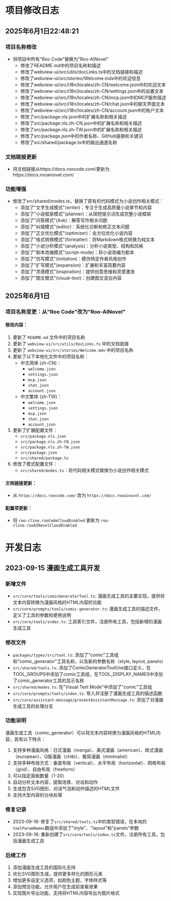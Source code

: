 # 项目修改日志

## 2025年6月1日22:48:21

### 项目名称修改

- 将项目中所有"Roo Code"替换为"Roo-AINovel"
    - 修改了README.md中的项目名称和描述
    - 修改了webview-ui/src/utils/docLinks.ts中的文档链接和描述
    - 修改了webview-ui/src/stories/Welcome.mdx中的欢迎信息
    - 修改了webview-ui/src/i18n/locales/zh-CN/welcome.json中的欢迎文本
    - 修改了webview-ui/src/i18n/locales/zh-CN/settings.json中的设置文本
    - 修改了webview-ui/src/i18n/locales/zh-CN/mcp.json中的MCP服务描述
    - 修改了webview-ui/src/i18n/locales/zh-CN/chat.json中的聊天界面文本
    - 修改了webview-ui/src/i18n/locales/zh-CN/account.json中的账户文本
    - 修改了src/package.nls.json中的扩展名称和相关描述
    - 修改了src/package.nls.zh-CN.json中的扩展名称和相关描述
    - 修改了src/package.nls.zh-TW.json中的扩展名称和相关描述
    - 修改了src/package.json中的作者名称、GitHub链接和关键词
    - 修改了src/shared/package.ts中的输出通道名称

### 文档链接更新

- 将文档链接从https://docs.roocode.com/更新为https://docs.rooainovel.com/

### 功能增强

- 修改了src/shared/modes.ts，替换了原有的代码模式为小说创作相关模式：
    - 添加了"文字生成模式"(writer)：专注于生成高质量小说章节和内容
    - 添加了"小说框架模式"(planner)：从简短提示词生成完整小说框架
    - 添加了"问答模式"(Ask)：解答写作相关问题
    - 添加了"纠错模式"(editor)：系统化诊断和修正文本问题
    - 添加了"正文优化模式"(optimizer)：全方位优化小说内容
    - 添加了"格式转换模式"(formatter)：将Markdown格式转换为纯文本
    - 添加了"小说分析模式"(analysis)：分析小说类型、结构和风格
    - 添加了"剧本改编模式"(script-mode)：将小说改编为剧本
    - 添加了"仿写模式"(imitation)：模仿特定作者风格创作
    - 添加了"扩写模式"(expansion)：扩展和丰富简要内容
    - 添加了"灵感模式"(inspiration)：提供创意思维和灵感激发
    - 添加了"图文模式"(visual-text)：创建图文混合内容

## 2025年6月1日

### 项目名称变更：从"Roo Code"改为"Roo-AINovel"

#### 修改内容：

1. 更新了 `README.md` 文件中的项目名称
2. 更新了 `webview-ui/src/utils/docLinks.ts` 中的文档链接
3. 更新了 `webview-ui/src/stories/Welcome.mdx` 中的项目名称
4. 更新了以下本地化文件中的项目名称：
    - 中文简体 (zh-CN)：
        - `welcome.json`
        - `settings.json`
        - `mcp.json`
        - `chat.json`
        - `account.json`
    - 中文繁体 (zh-TW)：
        - `welcome.json`
        - `settings.json`
        - `mcp.json`
        - `chat.json`
        - `account.json`
5. 更新了扩展配置文件：
    - `src/package.nls.json`
    - `src/package.nls.zh-CN.json`
    - `src/package.nls.zh-TW.json`
    - `src/package.json`
    - `src/shared/package.ts`
6. 修改了模式配置文件：
    - `src/shared/modes.ts`：将代码相关模式替换为小说创作相关模式

#### 文档链接更新：

- 从 `https://docs.roocode.com/` 改为 `https://docs.rooainovel.com/`

#### 配置项更新：

- 将 `roo-cline.rooCodeCloudEnabled` 更新为 `roo-cline.rooAINovelCloudEnabled`

# 开发日志

## 2023-09-15 漫画生成工具开发

### 新增文件

- `src/core/tools/comicGeneratorTool.ts`: 漫画生成工具的主要实现，提供将文本内容转换为漫画风格的HTML内容的功能
- `src/core/prompts/tools/comic-generator.ts`: 漫画生成工具的描述文件，定义了工具的参数和使用说明
- `src/core/tools/index.ts`: 工具索引文件，注册所有工具，包括新增的漫画生成工具

### 修改文件

- `packages/types/src/tool.ts`: 添加了"comic"工具组和"comic_generator"工具名称，以及新的参数名称（style, layout, panels）
- `src/shared/tools.ts`: 添加了ComicGeneratorToolUse接口定义，在TOOL_GROUPS中添加了comic工具组，在TOOL_DISPLAY_NAMES中添加了comic_generator工具的显示名称
- `src/shared/modes.ts`: 在"Visual Text Mode"中添加了"comic"工具组
- `src/core/prompts/tools/index.ts`: 导入并注册了漫画生成工具的描述函数
- `src/core/assistant-message/presentAssistantMessage.ts`: 添加了对漫画生成工具的处理分支

### 功能说明

漫画生成工具（comic_generator）可以将文本内容转换为漫画风格的HTML内容，具有以下特点：

1. 支持多种漫画风格：日式漫画（manga）、美式漫画（american）、欧式漫画（european）、Q版漫画（chibi）、极简漫画（minimalist）
2. 支持多种布局方式：垂直布局（vertical）、水平布局（horizontal）、网格布局（grid）、自由布局（freeform）
3. 可以指定面板数量（1-20）
4. 自动分析文本内容，提取场景、对话和动作
5. 生成包含SVG图形、对话气泡和动作描述的HTML文件
6. 支持大型内容的分块处理

### 修复记录

- 2023-09-16: 修复了`src/shared/tools.ts`中的类型错误，在本地的`toolParamNames`数组中添加了"style"、"layout"和"panels"参数
- 2023-09-16: 重新创建了`src/core/tools/index.ts`文件，注册所有工具，包括漫画生成工具

### 后续工作

1. 添加漫画生成工具的国际化支持
2. 优化SVG图形生成，提供更多样化的图形元素
3. 增加更多自定义选项，如颜色主题、字体样式等
4. 添加预览功能，允许用户在生成前查看效果
5. 实现图片导出功能，支持将HTML内容导出为图片格式

